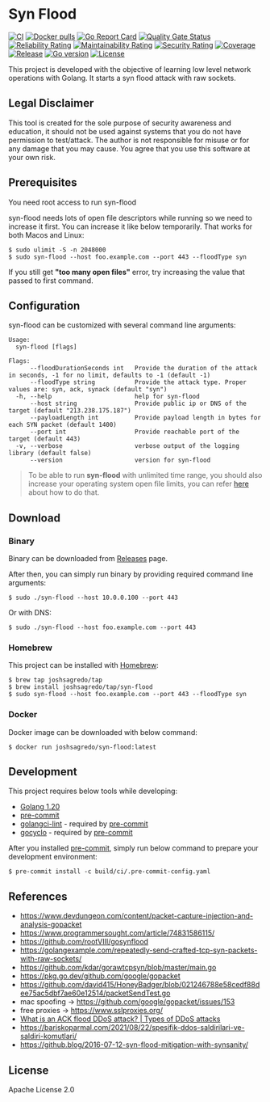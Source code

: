 # Syn Flood

[![CI](https://github.com/joshsagredo/syn-flood/workflows/CI/badge.svg?event=push)](https://github.com/joshsagredo/syn-flood/actions?query=workflow%3ACI)
[![Docker pulls](https://img.shields.io/docker/pulls/joshsagredo/syn-flood)](https://hub.docker.com/r/joshsagredo/syn-flood/)
[![Go Report Card](https://goreportcard.com/badge/github.com/joshsagredo/syn-flood)](https://goreportcard.com/report/github.com/joshsagredo/syn-flood)
[![Quality Gate Status](https://sonarcloud.io/api/project_badges/measure?project=joshsagredo_syn-flood&metric=alert_status)](https://sonarcloud.io/summary/new_code?id=joshsagredo_syn-flood)
[![Reliability Rating](https://sonarcloud.io/api/project_badges/measure?project=joshsagredo_syn-flood&metric=reliability_rating)](https://sonarcloud.io/summary/new_code?id=joshsagredo_syn-flood)
[![Maintainability Rating](https://sonarcloud.io/api/project_badges/measure?project=joshsagredo_syn-flood&metric=sqale_rating)](https://sonarcloud.io/summary/new_code?id=joshsagredo_syn-flood)
[![Security Rating](https://sonarcloud.io/api/project_badges/measure?project=joshsagredo_syn-flood&metric=security_rating)](https://sonarcloud.io/summary/new_code?id=joshsagredo_syn-flood)
[![Coverage](https://sonarcloud.io/api/project_badges/measure?project=joshsagredo_syn-flood&metric=coverage)](https://sonarcloud.io/summary/new_code?id=joshsagredo_syn-flood)
[![Release](https://img.shields.io/github/release/joshsagredo/syn-flood.svg)](https://github.com/joshsagredo/syn-flood/releases/latest)
[![Go version](https://img.shields.io/github/go-mod/go-version/joshsagredo/syn-flood)](https://github.com/joshsagredo/syn-flood)
[![License](https://img.shields.io/badge/License-Apache%202.0-blue.svg)](https://opensource.org/licenses/Apache-2.0)

This project is developed with the objective of learning low level network operations with Golang. It starts a syn flood attack
with raw sockets.

## Legal Disclaimer
This tool is created for the sole purpose of security awareness and education, it should not be used against systems
that you do not have permission to test/attack. The author is not responsible for misuse or for any damage that you
may cause. You agree that you use this software at your own risk.

## Prerequisites
You need root access to run syn-flood

syn-flood needs lots of open file descriptors while running so we need to increase it first. You can increase it like below
temporarily. That works for both Macos and Linux:

```shell
$ sudo ulimit -S -n 2048000
$ sudo syn-flood --host foo.example.com --port 443 --floodType syn
```

If you still get **"too many open files"** error, try increasing the value that passed to first command.

## Configuration
syn-flood can be customized with several command line arguments:
```
Usage:
  syn-flood [flags]

Flags:
      --floodDurationSeconds int   Provide the duration of the attack in seconds, -1 for no limit, defaults to -1 (default -1)
      --floodType string           Provide the attack type. Proper values are: syn, ack, synack (default "syn")
  -h, --help                       help for syn-flood
      --host string                Provide public ip or DNS of the target (default "213.238.175.187")
      --payloadLength int          Provide payload length in bytes for each SYN packet (default 1400)
      --port int                   Provide reachable port of the target (default 443)
  -v, --verbose                    verbose output of the logging library (default false)
      --version                    version for syn-flood
```

> To be able to run **syn-flood** with unlimited time range, you should also increase your operating system open file
> limits, you can refer [here](https://www.tecmint.com/increase-set-open-file-limits-in-linux/) about how to do that.

## Download
### Binary
Binary can be downloaded from [Releases](https://github.com/joshsagredo/syn-flood/releases) page.

After then, you can simply run binary by providing required command line arguments:
```shell
$ sudo ./syn-flood --host 10.0.0.100 --port 443
```

Or with DNS:
```shell
$ sudo ./syn-flood --host foo.example.com --port 443
```

### Homebrew
This project can be installed with [Homebrew](https://brew.sh/):
```shell
$ brew tap joshsagredo/tap
$ brew install joshsagredo/tap/syn-flood
$ sudo syn-flood --host foo.example.com --port 443 --floodType syn
```

### Docker
Docker image can be downloaded with below command:
```shell
$ docker run joshsagredo/syn-flood:latest
```

## Development
This project requires below tools while developing:
- [Golang 1.20](https://golang.org/doc/go1.20)
- [pre-commit](https://pre-commit.com/)
- [golangci-lint](https://golangci-lint.run/usage/install/) - required by [pre-commit](https://pre-commit.com/)
- [gocyclo](https://github.com/fzipp/gocyclo) - required by [pre-commit](https://pre-commit.com/)

After you installed [pre-commit](https://pre-commit.com/), simply run below command to prepare your development environment:
```shell
$ pre-commit install -c build/ci/.pre-commit-config.yaml
```

## References
- https://www.devdungeon.com/content/packet-capture-injection-and-analysis-gopacket
- https://www.programmersought.com/article/74831586115/
- https://github.com/rootVIII/gosynflood
- https://golangexample.com/repeatedly-send-crafted-tcp-syn-packets-with-raw-sockets/
- https://github.com/kdar/gorawtcpsyn/blob/master/main.go
- https://pkg.go.dev/github.com/google/gopacket
- https://github.com/david415/HoneyBadger/blob/021246788e58cedf88dee75ac5dbf7ae60e12514/packetSendTest.go
- mac spoofing -> https://github.com/google/gopacket/issues/153
- free proxies -> https://www.sslproxies.org/
- [What is an ACK flood DDoS attack? | Types of DDoS attacks](https://www.cloudflare.com/tr-tr/learning/ddos/what-is-an-ack-flood/)
- https://bariskoparmal.com/2021/08/22/spesifik-ddos-saldirilari-ve-saldiri-komutlari/
- https://github.blog/2016-07-12-syn-flood-mitigation-with-synsanity/

## License
Apache License 2.0

